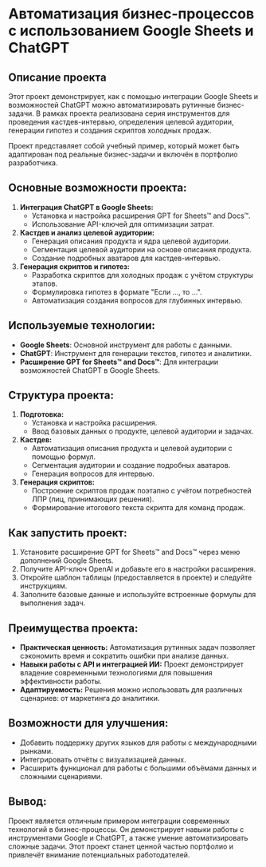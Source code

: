 # Автоматизация бизнес-процессов с использованием Google Sheets и ChatGPT

## Описание проекта
Этот проект демонстрирует, как с помощью интеграции Google Sheets и возможностей ChatGPT можно автоматизировать рутинные бизнес-задачи. В рамках проекта реализована серия инструментов для проведения кастдев-интервью, определения целевой аудитории, генерации гипотез и создания скриптов холодных продаж. 

Проект представляет собой учебный пример, который может быть адаптирован под реальные бизнес-задачи и включён в портфолио разработчика.

## Основные возможности проекта:
1. **Интеграция ChatGPT в Google Sheets:**
   - Установка и настройка расширения GPT for Sheets™ and Docs™.
   - Использование API-ключей для оптимизации затрат.
2. **Кастдев и анализ целевой аудитории:**
   - Генерация описания продукта и ядра целевой аудитории.
   - Сегментация целевой аудитории на основе описания продукта.
   - Создание подробных аватаров для кастдев-интервью.
3. **Генерация скриптов и гипотез:**
   - Разработка скриптов для холодных продаж с учётом структуры этапов.
   - Формулировка гипотез в формате "Если ..., то ...".
   - Автоматизация создания вопросов для глубинных интервью.

## Используемые технологии:
- **Google Sheets**: Основной инструмент для работы с данными.
- **ChatGPT**: Инструмент для генерации текстов, гипотез и аналитики.
- **Расширение GPT for Sheets™ and Docs™**: Для интеграции возможностей ChatGPT в Google Sheets.

## Структура проекта:
1. **Подготовка:**
   - Установка и настройка расширения.
   - Ввод базовых данных о продукте, целевой аудитории и задачах.
2. **Кастдев:**
   - Автоматизация описания продукта и целевой аудитории с помощью формул.
   - Сегментация аудитории и создание подробных аватаров.
   - Генерация вопросов для интервью.
3. **Генерация скриптов:**
   - Построение скриптов продаж поэтапно с учётом потребностей ЛПР (лиц, принимающих решения).
   - Формирование итогового текста скрипта для команд продаж.

## Как запустить проект:
1. Установите расширение GPT for Sheets™ and Docs™ через меню дополнений Google Sheets.
2. Получите API-ключ OpenAI и добавьте его в настройки расширения.
3. Откройте шаблон таблицы (предоставляется в проекте) и следуйте инструкциям.
4. Заполните базовые данные и используйте встроенные формулы для выполнения задач.

## Преимущества проекта:
- **Практическая ценность:** Автоматизация рутинных задач позволяет сэкономить время и сократить ошибки при анализе данных.
- **Навыки работы с API и интеграцией ИИ:** Проект демонстрирует владение современными технологиями для повышения эффективности работы.
- **Адаптируемость:** Решения можно использовать для различных сценариев: от маркетинга до аналитики.

## Возможности для улучшения:
- Добавить поддержку других языков для работы с международными рынками.
- Интегрировать отчёты с визуализацией данных.
- Расширить функционал для работы с большими объёмами данных и сложными сценариями.

## Вывод:
Проект является отличным примером интеграции современных технологий в бизнес-процессы. Он демонстрирует навыки работы с инструментами Google и ChatGPT, а также умение автоматизировать сложные задачи. Этот проект станет ценной частью портфолио и привлечёт внимание потенциальных работодателей.

